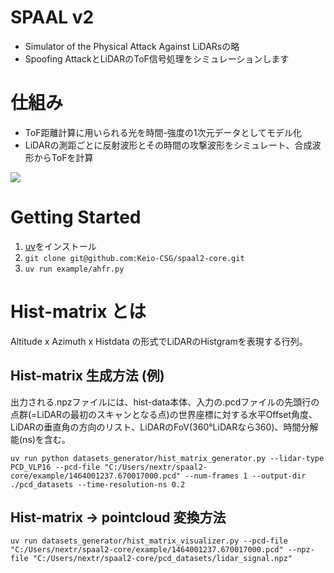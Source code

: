 # SPAAL v2

* Simulator of the Physical Attack Against LiDARsの略
* Spoofing AttackとLiDARのToF信号処理をシミュレーションします

# 仕組み

* ToF距離計算に用いられる光を時間-強度の1次元データとしてモデル化
* LiDARの測距ごとに反射波形とその時間の攻撃波形をシミュレート、合成波形からToFを計算

![](image/2024-05-19-14-20-00.png)


# Getting Started

1. [uv](https://docs.astral.sh/uv/)をインストール
2. `git clone git@github.com:Keio-CSG/spaal2-core.git`
3. `uv run example/ahfr.py`

# Hist-matrix とは
Altitude x Azimuth x Histdata の形式でLiDARのHistgramを表現する行列。

## Hist-matrix 生成方法 (例)
出力される.npzファイルには、hist-data本体、入力の.pcdファイルの先頭行の点群(=LiDARの最初のスキャンとなる点)の世界座標に対する水平Offset角度、LiDARの垂直角の方向のリスト、LiDARのFoV(360°LiDARなら360)、時間分解能(ns)を含む。
```
uv run python datasets_generator/hist_matrix_generator.py --lidar-type PCD_VLP16 --pcd-file "C:/Users/nextr/spaal2-core/example/1464001237.670017000.pcd" --num-frames 1 --output-dir ./pcd_datasets --time-resolution-ns 0.2
```

## Hist-matrix -> pointcloud 変換方法
```
uv run datasets_generator/hist_matrix_visualizer.py --pcd-file "C:/Users/nextr/spaal2-core/example/1464001237.670017000.pcd" --npz-file "C:/Users/nextr/spaal2-core/pcd_datasets/lidar_signal.npz"
```